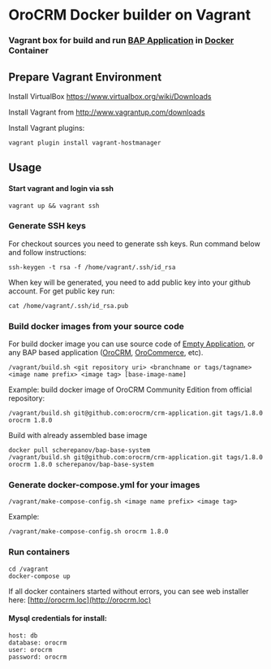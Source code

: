# OroCRM Docker builder on Vagrant 

### Vagrant box for build and run [BAP Application](http://www.orocrm.com/oro-platform)  in [Docker](https://www.docker.com/) Container

## Prepare Vagrant Environment

Install VirtualBox https://www.virtualbox.org/wiki/Downloads

Install Vagrant from http://www.vagrantup.com/downloads

Install Vagrant plugins:

    vagrant plugin install vagrant-hostmanager

## Usage

#### Start vagrant and login via ssh

    vagrant up && vagrant ssh
    
### Generate SSH keys

For checkout sources you need to generate ssh keys. Run command below  and follow instructions:

    ssh-keygen -t rsa -f /home/vagrant/.ssh/id_rsa
    
When key will be generated, you need to add public key into your github account. For get public key run:

    cat /home/vagrant/.ssh/id_rsa.pub

### Build docker images from your source code
    
For build docker image you can use source code of [Empty Application](https://github.com/orocrm/platform-application), or any BAP based application ([OroCRM](https://github.com/orocrm/crm-application), [OroCommerce](https://github.com/orocommerce/orocommerce-application), etc).

    /vagrant/build.sh <git repository uri> <branchname or tags/tagname> <image name prefix> <image tag> [base-image-name]

Example: build docker image of OroCRM Community Edition from official repository:

    /vagrant/build.sh git@github.com:orocrm/crm-application.git tags/1.8.0 orocrm 1.8.0
    
Build with already assembled base image
    
    docker pull scherepanov/bap-base-system
    /vagrant/build.sh git@github.com:orocrm/crm-application.git tags/1.8.0 orocrm 1.8.0 scherepanov/bap-base-system

### Generate docker-compose.yml for your images

    /vagrant/make-compose-config.sh <image name prefix> <image tag>

Example:

    /vagrant/make-compose-config.sh orocrm 1.8.0

### Run containers

    cd /vagrant
    docker-compose up

If all docker containers started without errors, you can see web installer here: [http://orocrm.loc](http://orocrm.loc)

#### Mysql credentials for install:
```
host: db
database: orocrm 
user: orocrm 
password: orocrm
```
